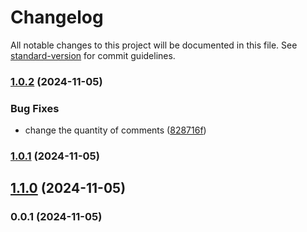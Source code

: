 # Changelog

All notable changes to this project will be documented in this file. See [standard-version](https://github.com/conventional-changelog/standard-version) for commit guidelines.

### [1.0.2](https://github.com/nachof948/instagram-clone/compare/v1.0.1...v1.0.2) (2024-11-05)


### Bug Fixes

* change the quantity of comments ([828716f](https://github.com/nachof948/instagram-clone/commit/828716f0a6d3eb1328313a2e98014b0bf2cf8da7))

### [1.0.1](https://github.com/nachof948/instagram-clone/compare/v1.1.0...v1.0.1) (2024-11-05)

## [1.1.0](https://github.com/nachof948/instagram-clone/compare/v0.0.1...v1.1.0) (2024-11-05)

### 0.0.1 (2024-11-05)
